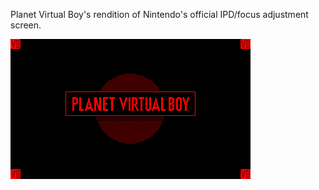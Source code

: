 Planet Virtual Boy's rendition of Nintendo's official IPD/focus adjustment screen.

![](https://raw.githubusercontent.com/VUEngine/VUEngine-Plugins/master/states/AdjustmentScreenPVB/preview.png)
